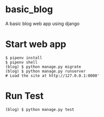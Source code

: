 # basic_blog
A basic blog web app using django

# Start web app

    $ pipenv install
    $ pipenv shell
    (blog) $ python manage.py migrate
    (blog) $ python manage.py runserver
    # Load the site at http://127.0.0.1:8000'
    
 
# Run Test


    (blog) $ python manage.py test
